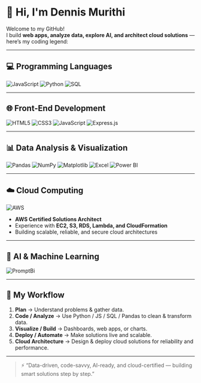 # 👋 Hi, I'm Dennis Murithi

Welcome to my GitHub!  
I build **web apps, analyze data, explore AI, and architect cloud solutions** — here’s my coding legend:

---

## 💻 Programming Languages
![JavaScript](https://img.shields.io/badge/JavaScript-ES6-yellow?style=for-the-badge&logo=javascript)
![Python](https://img.shields.io/badge/Python-3.11-blue?style=for-the-badge&logo=python)
![SQL](https://img.shields.io/badge/SQL-Intermediate-lightgrey?style=for-the-badge&logo=mysql)

---

## 🌐 Front-End Development
![HTML5](https://img.shields.io/badge/HTML5-Advanced-orange?style=for-the-badge&logo=html5)
![CSS3](https://img.shields.io/badge/CSS3-Advanced-blue?style=for-the-badge&logo=css3)
![JavaScript](https://img.shields.io/badge/JS-DOM%20Manipulation-yellow?style=for-the-badge&logo=javascript)
![Express.js](https://img.shields.io/badge/Express.js-Intermediate-black?style=for-the-badge)

---

## 📊 Data Analysis & Visualization
![Pandas](https://img.shields.io/badge/Pandas-Advanced-blue?style=for-the-badge&logo=python)
![NumPy](https://img.shields.io/badge/NumPy-Intermediate-lightblue?style=for-the-badge&logo=python)
![Matplotlib](https://img.shields.io/badge/Matplotlib-Intermediate-red?style=for-the-badge&logo=python)
![Excel](https://img.shields.io/badge/Excel-Advanced-green?style=for-the-badge&logo=microsoft-excel)
![Power BI](https://img.shields.io/badge/PowerBi-Intermediate-blue?style=for-the-badge&logo=microsoft-power-bi)

---

## ☁️ Cloud Computing
![AWS](https://img.shields.io/badge/AWS-Solutions%20Architect-orange?style=for-the-badge&logo=amazon-aws)
- **AWS Certified Solutions Architect**  
- Experience with **EC2, S3, RDS, Lambda, and CloudFormation**  
- Building scalable, reliable, and secure cloud architectures

---

## 🤖 AI & Machine Learning
![PromptBi](https://img.shields.io/badge/PromptBi-Advanced-purple?style=for-the-badge)

---

## 📌 My Workflow
1. **Plan** → Understand problems & gather data.  
2. **Code / Analyze** → Use Python / JS / SQL / Pandas to clean & transform data.  
3. **Visualize / Build** → Dashboards, web apps, or charts.  
4. **Deploy / Automate** → Make solutions live and scalable.  
5. **Cloud Architecture** → Design & deploy cloud solutions for reliability and performance.

---

> ⚡ “Data-driven, code-savvy, AI-ready, and cloud-certified — building smart solutions step by step.”
